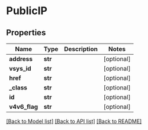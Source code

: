 # PublicIP

## Properties
Name | Type | Description | Notes
------------ | ------------- | ------------- | -------------
**address** | **str** |  | [optional] 
**vsys_id** | **str** |  | [optional] 
**href** | **str** |  | [optional] 
**_class** | **str** |  | [optional] 
**id** | **str** |  | [optional] 
**v4v6_flag** | **str** |  | [optional] 

[[Back to Model list]](../README.md#documentation-for-models) [[Back to API list]](../README.md#documentation-for-api-endpoints) [[Back to README]](../README.md)


